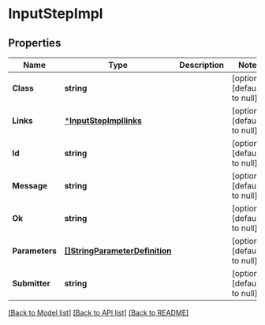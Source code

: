 # InputStepImpl

## Properties
Name | Type | Description | Notes
------------ | ------------- | ------------- | -------------
**Class** | **string** |  | [optional] [default to null]
**Links** | [***InputStepImpllinks**](InputStepImpllinks.md) |  | [optional] [default to null]
**Id** | **string** |  | [optional] [default to null]
**Message** | **string** |  | [optional] [default to null]
**Ok** | **string** |  | [optional] [default to null]
**Parameters** | [**[]StringParameterDefinition**](StringParameterDefinition.md) |  | [optional] [default to null]
**Submitter** | **string** |  | [optional] [default to null]

[[Back to Model list]](../README.md#documentation-for-models) [[Back to API list]](../README.md#documentation-for-api-endpoints) [[Back to README]](../README.md)


